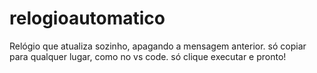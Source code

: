# relogioautomatico
Relógio que atualiza sozinho, apagando a mensagem anterior. só copiar para qualquer lugar, como no vs code. só clique executar e pronto!
